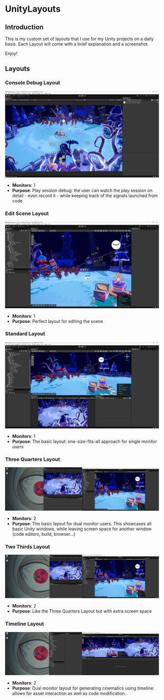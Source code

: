 # UnityLayouts

## Introduction

This is my custom set of layouts that I use for my Unity projects on a daily basis. Each Layout will come with a brief explanation and a screenshot.

Enjoy!

## Layouts

### Console Debug Layout

![Console Debug Layout](resources/consoledebug.png)

- **Monitors**: 1
- **Purpose**: Play session debug: the user can watch the play session on detail - even record it - while keeping track of the signals launched from code

### Edit Scene Layout

![Edit Scene Layout](resources/editscene.png)

- **Monitors**: 1
- **Purpose**: Perfect layout for editing the scene

### Standard Layout

![Standard Layout](resources/standardlayout.png)

- **Monitors**: 1
- **Purpose**: The basic layout: one-size-fits-all approach for single monitor users

### Three Quarters Layout

![Three Quarter Layout](resources/threequarters.png)

- **Monitors**: 2
- **Purpose**: The basic layout for dual monitor users. This showcases all basic Unity windows, while leaving screen space for another window (code editors, build, browser...)

### Two Thirds Layout

![Two Thirds Layout](resources/twothirds.png)

- **Monitors**: 2
- **Purpose**: Like the Three Quarters Layout but with extra screen space

### Timeline Layout

![Timeline Layout](resources/timeline.png)

- **Monitors**: 2
- **Purpose**: Dual monitor layout for generating cinematics using timeline: allows for asset interaction as well as code modification.

